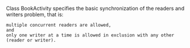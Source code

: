 Class BookActivity specifies the basic synchronization of the readers and writers problem, that is:

	multiple concurrent readers are allowed,
	and
	only one writer at a time is allowed in exclusion with any other (reader or writer).